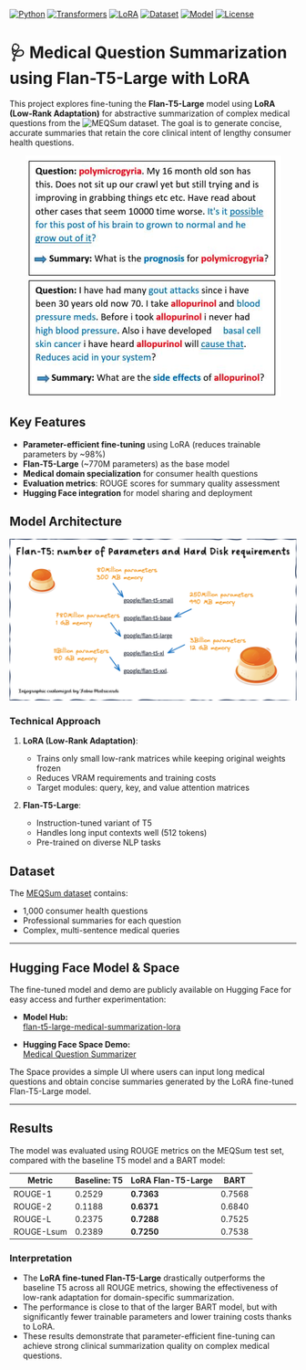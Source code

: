 [![Python](https://img.shields.io/badge/Python-3.8%2B-blue)](https://www.python.org/downloads/)
[![Transformers](https://img.shields.io/badge/Transformers-HuggingFace-yellowgreen)](https://huggingface.co/docs/transformers/index)
[![LoRA](https://img.shields.io/badge/LoRA-Parameter--Efficient--Tuning-orange)](https://arxiv.org/abs/2106.09685)
[![Dataset](https://img.shields.io/badge/MEQSum-Dataset-brightgreen)](https://huggingface.co/datasets/albertvillanova/meqsum)
[![Model](https://img.shields.io/badge/Model-Flan--T5--Large-blueviolet)](https://huggingface.co/google/flan-t5-large)
[![License](https://img.shields.io/badge/License-MIT-green)](LICENSE)


# 🩺 Medical Question Summarization using Flan-T5-Large with LoRA

This project explores fine-tuning the **Flan-T5-Large** model using **LoRA (Low-Rank Adaptation)** for abstractive summarization of complex medical questions from the ![MEQSum dataset](https://huggingface.co/datasets/albertvillanova/meqsum). The goal is to generate concise, accurate summaries that retain the core clinical intent of lengthy consumer health questions.

<p align="center">
  <img src="doc/bg.jpg" alt="Cover Image">
</p>

## Key Features

- **Parameter-efficient fine-tuning** using LoRA (reduces trainable parameters by ~98%)
- **Flan-T5-Large** (~770M parameters) as the base model
- **Medical domain specialization** for consumer health questions
- **Evaluation metrics**: ROUGE scores for summary quality assessment
- **Hugging Face integration** for model sharing and deployment

## Model Architecture

![Flan-T5 Architecture](doc/flan_T5.png)

### Technical Approach

1. **LoRA (Low-Rank Adaptation)**:
   - Trains only small low-rank matrices while keeping original weights frozen
   - Reduces VRAM requirements and training costs
   - Target modules: query, key, and value attention matrices

2. **Flan-T5-Large**:
   - Instruction-tuned variant of T5
   - Handles long input contexts well (512 tokens)
   - Pre-trained on diverse NLP tasks

## Dataset

The [MEQSum dataset](https://huggingface.co/datasets/albertvillanova/meqsum) contains:
- 1,000 consumer health questions
- Professional summaries for each question
- Complex, multi-sentence medical queries

---

## Hugging Face Model & Space

The fine-tuned model and demo are publicly available on Hugging Face for easy access and further experimentation:

- **Model Hub:**  
  [flan-t5-large-medical-summarization-lora](https://huggingface.co/autodidacte228/meqsum-lora-T5-finetuned)  
  

- **Hugging Face Space Demo:**  
  [Medical Question Summarizer](https://huggingface.co/spaces/autodidacte228/meq-sum-T5-lora)  


The Space provides a simple UI where users can input long medical questions and obtain concise summaries generated by the LoRA fine-tuned Flan-T5-Large model.

---

## Results

The model was evaluated using ROUGE metrics on the MEQSum test set, compared with the baseline T5 model and a BART model:

| Metric    | Baseline: T5 | LoRA Flan-T5-Large | BART        |
|-----------|--------------|--------------------|-------------|
| ROUGE-1   | 0.2529       | **0.7363**         | 0.7568      |
| ROUGE-2   | 0.1188       | **0.6371**         | 0.6840      |
| ROUGE-L   | 0.2375       | **0.7288**         | 0.7525      |
| ROUGE-Lsum| 0.2389       | **0.7250**         | 0.7538      |

### Interpretation

- The **LoRA fine-tuned Flan-T5-Large** drastically outperforms the baseline T5 across all ROUGE metrics, showing the effectiveness of low-rank adaptation for domain-specific summarization.
- The performance is close to that of the larger BART model, but with significantly fewer trainable parameters and lower training costs thanks to LoRA.
- These results demonstrate that parameter-efficient fine-tuning can achieve strong clinical summarization quality on complex medical questions.

